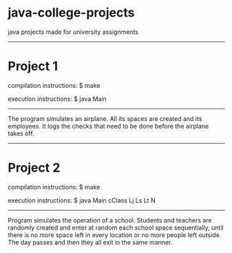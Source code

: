 # java-college-projects
java projects made for university assignments

-----------------

# Project 1

compilation instructions: $ make

execution instructions: $ java Main

------------------------------------

The program simulates an airplane. All its spaces are created and its employees. It logs the checks that need to be done before the airplane takes off.

----------------

# Project 2

compilation instructions: $ make
  
execution instructions: $ java Main <int>cClass <int>Lj <int>Ls <int>Lt <int>N
  
  -------------------------------
  
Program simulates the operation of a school. Students and teachers are randomly created and enter at random each school space sequentially, until there is no more space left in every location or no more people left outside. The day passes and then they all exit in the same manner.

